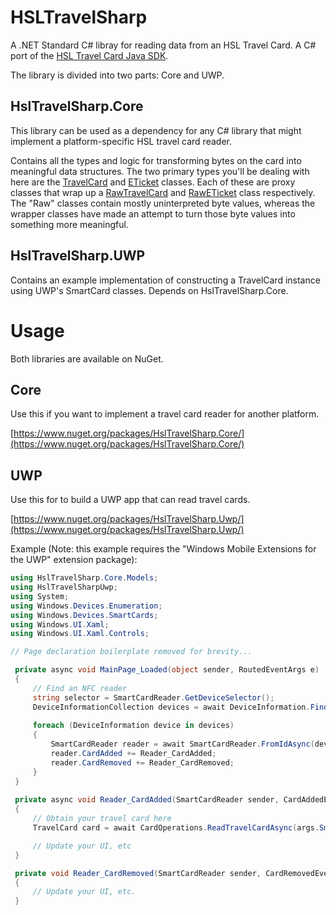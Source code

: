 # HSLTravelSharp
A .NET Standard C# libray for reading data from an HSL Travel Card. A C# port of the [HSL Travel Card Java SDK](https://github.com/hsldevcom/hsl-card-java).

The library is divided into two parts: Core and UWP.

## HslTravelSharp.Core

This library can be used as a dependency for any C# library that might implement a platform-specific HSL travel card reader.

Contains all the types and logic for transforming bytes on the card into meaningful data structures. The two primary types you'll be dealing with here are the [TravelCard](https://github.com/pingzing/hsl-travel-sharp/blob/master/HslTravelSharp.Core/Models/TravelCard.cs) and [ETicket](https://github.com/pingzing/hsl-travel-sharp/blob/master/HslTravelSharp.Core/Models/ETicket.cs) classes. Each of these are proxy classes that wrap up a [RawTravelCard](https://github.com/pingzing/hsl-travel-sharp/blob/master/HslTravelSharp.Core/Models/RawTravelCard.cs) and [RawETicket](https://github.com/pingzing/hsl-travel-sharp/blob/master/HslTravelSharp.Core/Models/RawETicket.cs) class respectively. The "Raw" classes contain mostly uninterpreted byte values, whereas the wrapper classes have made an attempt to turn those byte values into something more meaningful.

## HslTravelSharp.UWP

Contains an example implementation of constructing a TravelCard instance using UWP's SmartCard classes. Depends on HslTravelSharp.Core.

# Usage

Both libraries are available on NuGet.

## Core

Use this if you want to implement a travel card reader for another platform.

[https://www.nuget.org/packages/HslTravelSharp.Core/](https://www.nuget.org/packages/HslTravelSharp.Core/)

## UWP

Use this for to build a UWP app that can read travel cards.

[https://www.nuget.org/packages/HslTravelSharp.Uwp/](https://www.nuget.org/packages/HslTravelSharp.Uwp/)

Example (Note: this example requires the "Windows Mobile Extensions for the UWP" extension package):

```C#
using HslTravelSharp.Core.Models;
using HslTravelSharpUwp;
using System;
using Windows.Devices.Enumeration;
using Windows.Devices.SmartCards;
using Windows.UI.Xaml;
using Windows.UI.Xaml.Controls;

// Page declaration boilerplate removed for brevity...

 private async void MainPage_Loaded(object sender, RoutedEventArgs e)
 {
     // Find an NFC reader
     string selector = SmartCardReader.GetDeviceSelector();
     DeviceInformationCollection devices = await DeviceInformation.FindAllAsync(selector);
 
     foreach (DeviceInformation device in devices)
     {
         SmartCardReader reader = await SmartCardReader.FromIdAsync(device.Id);
         reader.CardAdded += Reader_CardAdded;
         reader.CardRemoved += Reader_CardRemoved;
     }           
 }
 
 private async void Reader_CardAdded(SmartCardReader sender, CardAddedEventArgs args)
 {
     // Obtain your travel card here
     TravelCard card = await CardOperations.ReadTravelCardAsync(args.SmartCard);

     // Update your UI, etc
 }

 private void Reader_CardRemoved(SmartCardReader sender, CardRemovedEventArgs args)
 {
     // Update your UI, etc.
 }
```